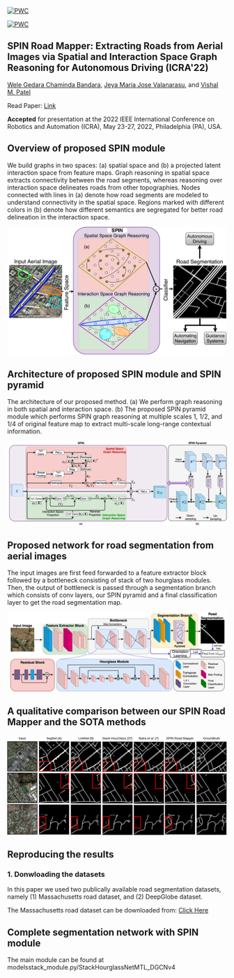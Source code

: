 [![PWC](https://img.shields.io/endpoint.svg?url=https://paperswithcode.com/badge/spin-road-mapper-extracting-roads-from-aerial/road-segementation-on-deepglobe)](https://paperswithcode.com/sota/road-segementation-on-deepglobe?p=spin-road-mapper-extracting-roads-from-aerial)

[![PWC](https://img.shields.io/endpoint.svg?url=https://paperswithcode.com/badge/spin-road-mapper-extracting-roads-from-aerial/road-segementation-on-massachusetts-roads)](https://paperswithcode.com/sota/road-segementation-on-massachusetts-roads?p=spin-road-mapper-extracting-roads-from-aerial)

## SPIN Road Mapper: Extracting Roads from Aerial Images via Spatial and Interaction Space Graph Reasoning for Autonomous Driving (ICRA'22)
[Wele Gedara Chaminda Bandara](https://www.wgcban.com/), [Jeya Maria Jose Valanarasu](https://jeya-maria-jose.github.io/research/), and [Vishal M. Patel](https://engineering.jhu.edu/vpatel36/sciencex_teams/vishalpatel/)

Read Paper: [Link](https://arxiv.org/abs/2109.07701)

**Accepted** for presentation at the 2022 IEEE International Conference on Robotics and Automation (ICRA), May 23-27, 2022, Philadelphia (PA), USA.

## Overview of proposed SPIN module

We build graphs in two spaces: (a) spatial space and (b) a projected latent interaction space from feature maps. Graph reasoning in spatial space extracts connectivity between the road segments, whereas reasoning over interaction space delineates roads from other topographies. Nodes connected with lines in (a) denote how road segments are modeled to understand connectivity in the spatial space. Regions marked with different colors in (b) denote how different semantics are segregated for better road delineation in the interaction space.

<p align="center">
<img src="images/ICRA-intro_fig.jpeg" width="600"/>

## Architecture of proposed SPIN module and SPIN pyramid
  
The architecture of our proposed method. (a) We perform graph reasoning in both spatial and interaction space. (b) The proposed SPIN pyramid module which performs SPIN graph reasoning at multiple scales 1, 1/2, and 1/4 of original feature map to extract multi-scale long-range contextual information.

<p align="center">
<img src="images/ICCV_21-Hybrid_GR_v1.jpeg" width="600"/>
  
  
## Proposed network for road segmentation from aerial images
  
The input images are first feed forwarded to a feature extractor block followed by a bottleneck consisting of stack of two hourglass modules. Then, the output of bottleneck is passed through a segmentation branch which consists of conv layers, our SPIN pyramid and a final classification layer to get the road segmentation map.
<p align="center">
<img src="images/ICCV_21-SPIN_v1.jpeg" width="600"/>

  
## A qualitative comparison between our SPIN Road Mapper and the SOTA methods
<p align="center">
<img src="images/ICCV_21-qualitative.jpg" width="600"/>

## Reproducing the results
### 1. Donwloading the datasets

In this paper we used two publically available road segmentation datasets, namely (1) Massachusetts road dataset, and (2) DeepGlobe dataset.

The Massachusetts road dataset can be downloaded from: [Click Here](https://www.cs.toronto.edu/~vmnih/data/)

## Complete segmentation network with SPIN module
The main module can be found at
  modelsstack_module.py/StackHourglassNetMTL_DGCNv4

